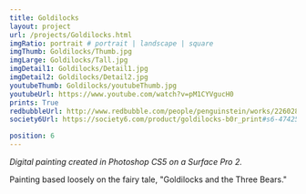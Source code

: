 ```yaml
---
title: Goldilocks
layout: project
url: /projects/Goldilocks.html
imgRatio: portrait # portrait | landscape | square
imgThumb: Goldilocks/Thumb.jpg
imgLarge: Goldilocks/Tall.jpg
imgDetail1: Goldilocks/Detail1.jpg
imgDetail2: Goldilocks/Detail2.jpg
youtubeThumb: Goldilocks/youtubeThumb.jpg
youtubeUrl: https://www.youtube.com/watch?v=pM1CYVgucH0
prints: True
redbubbleUrl: http://www.redbubble.com/people/penguinstein/works/22602841-goldilocks
society6Url: https://society6.com/product/goldilocks-b0r_print#s6-4742563p4a1v45

position: 6
---
```


*Digital painting created in Photoshop CS5 on a Surface Pro 2.*

Painting based loosely on the fairy tale, "Goldilocks and the Three Bears."
